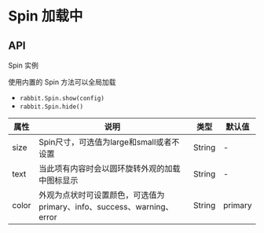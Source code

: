 # Spin 加载中

## API

Spin 实例

使用内置的 Spin 方法可以全局加载

- `rabbit.Spin.show(config)`
- `rabbit.Spin.hide()`

|  属性   | 说明  | 类型 |  默认值 |
|  ----  | ----  | ---- | ---  |
| size | Spin尺寸，可选值为large和small或者不设置 | String | - |
| text | 当此项有内容时会以圆环旋转外观的加载中图标显示 | String | - |
| color | 外观为点状时可设置颜色，可选值为 primary、info、success、warning、error | String | primary |
